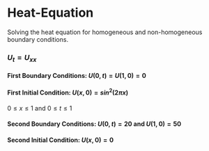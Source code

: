 # Heat-Equation
Solving the heat equation for homogeneous and non-homogeneous boundary conditions.

### $U_t = U_{xx}$ 
#### First Boundary Conditions: $U(0,t) = U(1,0) = 0$
#### First Initial Condition: $U(x,0) = sin^2(2  \pi  x)$

$0 \le x \le 1$ and $0 \le t \le 1$
#### Second Boundary Conditions: $U(0,t) = 20$ and $U(1,0) = 50$
#### Second Initial Condition: $U(x,0) = 0$
